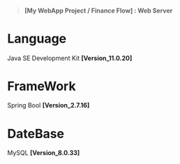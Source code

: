 >#### [My WebApp Project / Finance Flow] : Web Server


# Language
Java SE Development Kit <b>[Version_11.0.20]</b>

# FrameWork
Spring Bool <b>[Version_2.7.16]</b>

# DateBase
MySQL <b>[Version_8.0.33]</b>